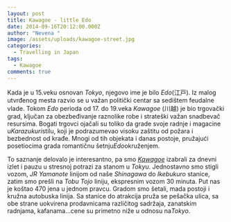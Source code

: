 ```yaml
---
layout: post
title: Kawagoe - little Edo
date: 2014-09-16T20:12:00.000Z
author: "Nevena "
image: /assets/uploads/kawagoe-street.jpg
categories:
  - Travelling in Japan
tags:
  - Kawagoe
comments: true
---
```

Kada je u 15.veku osnovan *Tokyo*, njegovo ime je bilo *Edo*(江戸). Iz malog utvrđenog mesta razvio se u važan politički centar sa sedištem feudalne vlade. Tokom *Edo* perioda od 17. do 19.veka *Kawagoe* (川越) je bio trgovački grad, ključan za obezbeđivanje raznolike robe i strateški važan snadbevač resursima. Bogati trgovci ojačali su toliko da grade svoje radnje i magacine u*Karazukuri*stilu, koji je podrazumevao visoku zaštitu od požara i bezbednost od krađe. Mnogi od tih objekata i danas postoje, pružajući posetiocima grada romantičnu šetnju*Edo*okruženjem.

To saznanje delovalo je interesantno, pa smo *[Kawagoe](http://www.koedo.or.jp/foreign/english/)* izabrali za dnevni izlet i pauzu u stresnoj potrazi za stanom u *Tokyu*. Jednostavno smo stigli vozom, *JR Yamanote* linijom od naše *Shinagawa* do *Ikebukuro* stanice, zatim smo prešli na *Tobu Tojo* liniju, ekspresnim vozom 30 minuta. Put nas je koštao 470 jena u jednom pravcu. Gradom smo šetali, mada postoji i kružna autobuska linija. Sa stanice do atrakcija pruža se pešačka ulica, sa obe strane uokvirena prodavnicama različitog sadržaja, zanatskim radnjama, kafanama...cene su primetno niže u odnosu na*Tokyo*.